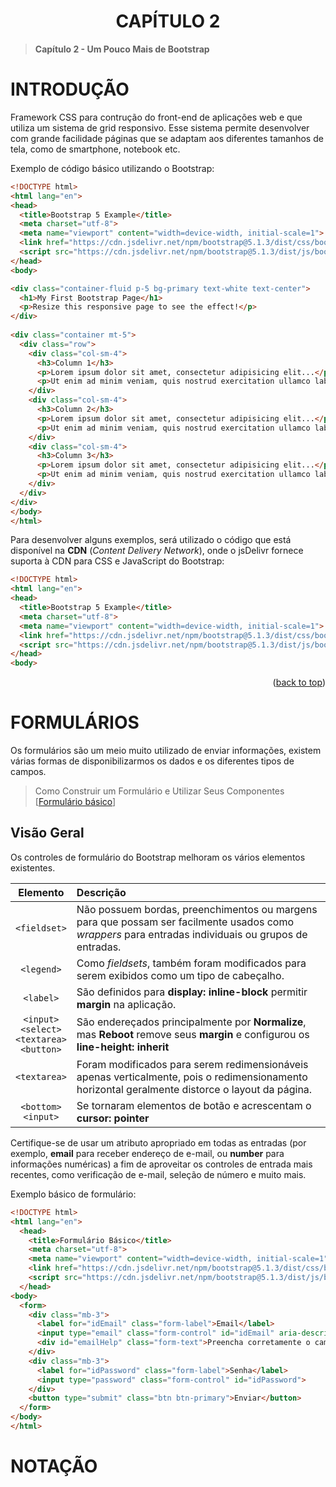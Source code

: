 <div name="readme-top">
    <h1 align=center>CAPÍTULO 2</h1>
</div>

>**Capítulo 2 - Um Pouco Mais de Bootstrap**

# INTRODUÇÃO

Framework CSS para contrução do front-end de aplicações web e que utiliza um sistema de grid responsivo. Esse sistema permite desenvolver com grande facilidade páginas que se adaptam aos diferentes tamanhos de tela, como de smartphone, notebook etc.

Exemplo de código básico utilizando o Bootstrap:

```html
<!DOCTYPE html>
<html lang="en">
<head>
  <title>Bootstrap 5 Example</title>
  <meta charset="utf-8">
  <meta name="viewport" content="width=device-width, initial-scale=1">
  <link href="https://cdn.jsdelivr.net/npm/bootstrap@5.1.3/dist/css/bootstrap.min.css" rel="stylesheet">
  <script src="https://cdn.jsdelivr.net/npm/bootstrap@5.1.3/dist/js/bootstrap.bundle.min.js"></script>
</head>
<body>

<div class="container-fluid p-5 bg-primary text-white text-center">
  <h1>My First Bootstrap Page</h1>
  <p>Resize this responsive page to see the effect!</p> 
</div>
  
<div class="container mt-5">
  <div class="row">
    <div class="col-sm-4">
      <h3>Column 1</h3>
      <p>Lorem ipsum dolor sit amet, consectetur adipisicing elit...</p>
      <p>Ut enim ad minim veniam, quis nostrud exercitation ullamco laboris...</p>
    </div>
    <div class="col-sm-4">
      <h3>Column 2</h3>
      <p>Lorem ipsum dolor sit amet, consectetur adipisicing elit...</p>
      <p>Ut enim ad minim veniam, quis nostrud exercitation ullamco laboris...</p>
    </div>
    <div class="col-sm-4">
      <h3>Column 3</h3>        
      <p>Lorem ipsum dolor sit amet, consectetur adipisicing elit...</p>
      <p>Ut enim ad minim veniam, quis nostrud exercitation ullamco laboris...</p>
    </div>
  </div>
</div>
</body>
</html>
```

Para desenvolver alguns exemplos, será utilizado o código que está disponível na **CDN** (*Content Delivery Network*), onde o jsDelivr fornece suporta à CDN para CSS e JavaScript do Bootstrap:

```html
<!DOCTYPE html>
<html lang="en">
<head>
  <title>Bootstrap 5 Example</title>
  <meta charset="utf-8">
  <meta name="viewport" content="width=device-width, initial-scale=1">
  <link href="https://cdn.jsdelivr.net/npm/bootstrap@5.1.3/dist/css/bootstrap.min.css" rel="stylesheet">
  <script src="https://cdn.jsdelivr.net/npm/bootstrap@5.1.3/dist/js/bootstrap.bundle.min.js"></script>
</head>
<body>
```

<p align="right">(<a href="#readme-top">back to top</a>)

# FORMULÁRIOS

Os formulários são um meio muito utilizado de enviar informações, existem várias formas de disponibilizarmos os dados e os diferentes tipos de campos.

> Como Construir um Formulário e Utilizar Seus Componentes [[Formulário básico](Formulario/FormularioBasico.html)]

## Visão Geral

Os controles de formulário do Bootstrap melhoram os vários elementos existentes.

|                     **Elemento**                      | **Descrição**                                                                                                                                        |
|:-----------------------------------------------------:|:-----------------------------------------------------------------------------------------------------------------------------------------------------|
|                     `<fieldset>`                      | Não possuem bordas, preenchimentos ou margens para que possam ser facilmente usados como *wrappers* para entradas individuais ou grupos de entradas. |
|                      `<legend>`                       | Como *fieldsets*, também foram modificados para serem exibidos como um tipo de cabeçalho.                                                            |
|                       `<label>`                       | São definidos para **display: inline-block** permitir **margin** na aplicação.                                                                       |
| `<input>`<br>`<select>`<br>`<textarea>`<br>`<button>` | São endereçados principalmente por **Normalize**, mas **Reboot** remove seus **margin** e configurou os **line-height: inherit**                     |
|                     `<textarea>`                      | Foram modificados para serem redimensionáveis apenas verticalmente, pois o redimensionamento horizontal geralmente distorce o layout da página.      |
|                `<bottom>`<br>`<input>`                | Se tornaram elementos de botão e acrescentam o **cursor: pointer**                                                                                   |

Certifique-se de usar um atributo apropriado em todas as entradas (por exemplo, **email** para receber endereço de e-mail, ou **number** para informações numéricas) a fim de aproveitar os controles de entrada mais recentes, como verificação de e-mail, seleção de número e muito mais.

Exemplo básico de formulário:

```html
<!DOCTYPE html>
<html lang="en">
  <head>
    <title>Formulário Básico</title>
    <meta charset="utf-8">
    <meta name="viewport" content="width=device-width, initial-scale=1">
    <link href="https://cdn.jsdelivr.net/npm/bootstrap@5.1.3/dist/css/bootstrap.min.css" rel="stylesheet">
    <script src="https://cdn.jsdelivr.net/npm/bootstrap@5.1.3/dist/js/bootstrap.bundle.min.js"></script>
  </head>
<body>
  <form>
    <div class="mb-3">
      <label for="idEmail" class="form-label">Email</label>
      <input type="email" class="form-control" id="idEmail" aria-describedby="emailHelp">
      <div id="emailHelp" class="form-text">Preencha corretamente o campo email</div>
    </div>
    <div class="mb-3">
      <label for="idPassword" class="form-label">Senha</label>
      <input type="password" class="form-control" id="idPassword">
    </div>
    <button type="submit" class="btn btn-primary">Enviar</button>
  </form>    
</body>
</html>
```

# NOTAÇÃO